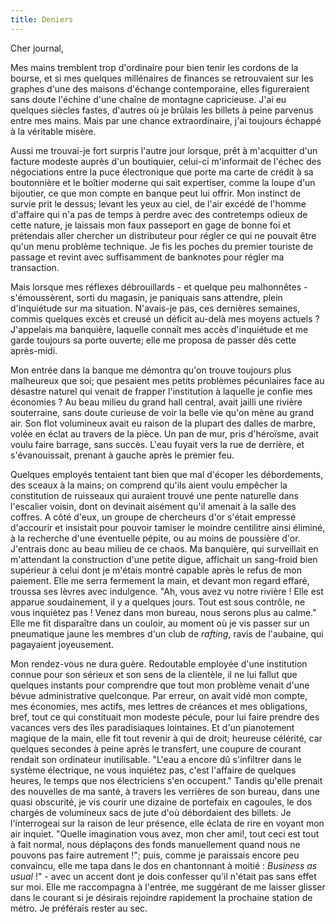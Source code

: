 ```yaml
---
title: Deniers
---
```


Cher journal,


Mes mains tremblent trop d'ordinaire pour bien tenir les cordons de la bourse,
et si mes quelques millénaires de finances se retrouvaient sur les graphes d'une
des maisons d'échange contemporaine, elles figureraient sans doute l'échine
d'une chaîne de montagne capricieuse. J'ai eu quelques siècles fastes, d'autres
où je brûlais les billets à peine parvenus entre mes mains. Mais par une chance
extraordinaire, j'ai toujours échappé à la véritable misère.

Aussi me trouvai-je fort surpris l'autre jour lorsque, prêt à m'acquitter d'un
facture modeste auprès d'un boutiquier, celui-ci m'informait de l'échec des
négociations entre la puce électronique que porte ma carte de crédit à sa
boutonnière et le boîtier moderne qui sait expertiser, comme la loupe d'un
bijoutier, ce que mon compte en banque peut lui offrir. Mon instinct de survie
prit le dessus; levant les yeux au ciel, de l'air excédé de l'homme d'affaire
qui n'a pas de temps à perdre avec des contretemps odieux de cette nature, je
laissais mon faux passeport en gage de bonne foi et prétendais aller chercher un
distributeur pour régler ce qui ne pouvait être qu'un menu problème technique.
Je fis les poches du premier touriste de passage et revint avec suffisamment de
banknotes pour régler ma transaction.

Mais lorsque mes réflexes débrouillards - et quelque peu malhonnêtes -
s'émoussèrent, sorti du magasin, je paniquais sans attendre, plein d'inquiétude
sur ma situation. N'avais-je pas, ces dernières semaines, commis quelques excès
et creusé un déficit au-delà mes moyens actuels ? J'appelais ma banquière,
laquelle connaît mes accès d'inquiétude et me garde toujours sa porte ouverte;
elle me proposa de passer dès cette après-midi.

Mon entrée dans la banque me démontra qu'on trouve toujours plus malheureux que
soi; que pesaient mes petits problèmes pécuniaires face au désastre naturel qui
venait de frapper l'institution à laquelle je confie mes économies ? Au beau
milieu du grand hall central, avait jailli une rivière souterraine, sans doute
curieuse de voir la belle vie qu'on mène au grand air. Son flot volumineux avait
eu raison de la plupart des dalles de marbre, volée en éclat au travers de la
pièce. Un pan de mur, pris d'héroïsme, avait voulu faire barrage, sans succès.
L'eau fuyait vers la rue de derrière, et s'évanouissait, prenant à gauche après
le premier feu.

Quelques employés tentaient tant bien que mal d'écoper les débordements, des
sceaux à la mains; on comprend qu'ils aient voulu empêcher la constitution de
ruisseaux qui auraient trouvé une pente naturelle dans l'escalier voisin, dont
on devinait aisément qu'il amenait à la salle des coffres. A côté d'eux, un
groupe de chercheurs d'or s'était empressé d'accourir et insistait pour pouvoir
tamiser le moindre centilitre ainsi éliminé, à la recherche d'une éventuelle
pépite, ou au moins de poussière d'or. J'entrais donc au beau milieu de ce
chaos. Ma banquière, qui surveillait en m'attendant la construction d'une petite
digue, affichait un sang-froid bien supérieur à celui dont je m'étais montré
capable après le refus de mon paiement. Elle me serra fermement la main, et
devant mon regard effaré, troussa ses lèvres avec indulgence. "Ah, vous avez vu
notre rivière ! Elle est apparue soudainement, il y a quelques jours. Tout est
sous contrôle, ne vous inquiétez pas ! Venez dans mon bureau, nous serons plus
au calme." Elle me fit disparaître dans un couloir, au moment où je vis passer
sur un pneumatique jaune les membres d'un club de *rafting*, ravis de l'aubaine,
qui pagayaient joyeusement.

Mon rendez-vous ne dura guère. Redoutable employée d'une institution connue pour
son sérieux et son sens de la clientèle, il ne lui fallut que quelques instants
pour comprendre que tout mon problème venait d'une bévue administrative
quelconque. Par erreur, on avait vidé mon compte, mes économies, mes actifs, mes
lettres de créances et mes obligations, bref, tout ce qui constituait mon
modeste pécule, pour lui faire prendre des vacances vers des îles paradisiaques
lointaines. Et d'un pianotement magique de la main, elle fit tout revenir à qui
de droit; heureuse célérité, car quelques secondes à peine après le transfert,
une coupure de courant rendait son ordinateur inutilisable. "L'eau a encore dû
s'infiltrer dans le système électrique, ne vous inquiétez pas, c'est l'affaire
de quelques heures, le temps que nos électriciens s'en occupent." Tandis qu'elle
prenait des nouvelles de ma santé, à travers les verrières de son bureau, dans
une quasi obscurité, je vis courir une dizaine de portefaix en cagoules, le dos
chargés de volumineux sacs de jute d'où débordaient des billets. Je l'interrogeai
sur la raison de leur présence, elle éclata de rire en voyant mon air inquiet.
"Quelle imagination vous avez, mon cher ami!, tout ceci est tout à fait normal,
nous déplaçons des fonds manuellement quand nous ne pouvons pas faire autrement
!"; puis, comme je paraissais encore peu convaincu, elle me tapa dans le dos en
chantonnant à moitié : *Business as usual* !" - avec un accent dont je dois
confesser qu'il n'était pas sans effet sur moi. Elle me raccompagna à l'entrée,
me suggérant de me laisser glisser dans le courant si je désirais rejoindre
rapidement la prochaine station de métro. Je préférais rester au sec.
